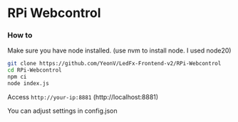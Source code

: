 # RPi Webcontrol

### How to

Make sure you have node installed. (use nvm to install node. I used node20)

```sh
git clone https://github.com/YeonV/LedFx-Frontend-v2/RPi-Webcontrol
cd RPi-Webcontrol
npm ci
node index.js
```

Access `http://your-ip:8881` (http://localhost:8881)

You can adjust settings in config.json
